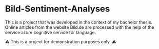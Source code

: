 # Bild-Sentiment-Analyses

This is a project that was developed in the context of my bachelor thesis.
Online articles from the website Bild.de are processed with the help of the service azure cognitive service for language.

:warning: This is a project for demonstration purposes only. :warning:
